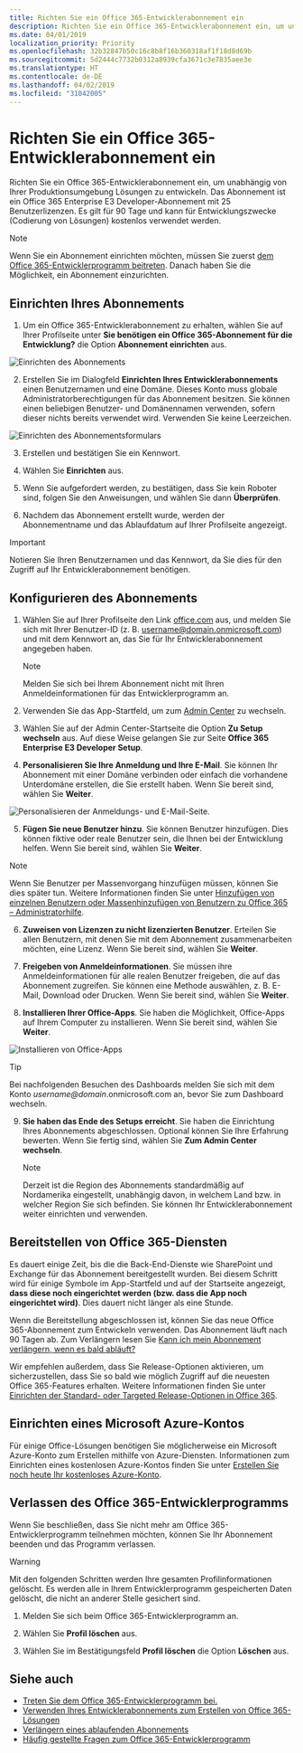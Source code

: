 ```yaml
---
title: Richten Sie ein Office 365-Entwicklerabonnement ein
description: Richten Sie ein Office 365-Entwicklerabonnement ein, um unabhängig von Ihrer Produktionsumgebung Lösungen zu entwickeln.
ms.date: 04/01/2019
localization_priority: Priority
ms.openlocfilehash: 32b32847b50c16c8b8f16b360318af1f18d8d69b
ms.sourcegitcommit: 5d2444c7732b0312a8939cfa3671c3e7835aee3e
ms.translationtype: HT
ms.contentlocale: de-DE
ms.lasthandoff: 04/02/2019
ms.locfileid: "31042005"
---
```

# <a name="set-up-an-office-365-developer-subscription"></a>Richten Sie ein Office 365-Entwicklerabonnement ein 

Richten Sie ein Office 365-Entwicklerabonnement ein, um unabhängig von Ihrer Produktionsumgebung Lösungen zu entwickeln. Das Abonnement ist ein Office 365 Enterprise E3 Developer-Abonnement mit 25 Benutzerlizenzen. Es gilt für 90 Tage und kann für Entwicklungszwecke (Codierung von Lösungen) kostenlos verwendet werden.

> [!NOTE] 
> Wenn Sie ein Abonnement einrichten möchten, müssen Sie zuerst [dem Office 365-Entwicklerprogramm beitreten](office-365-developer-program.md). Danach haben Sie die Möglichkeit, ein Abonnement einzurichten.

## <a name="set-up-your-subscription"></a>Einrichten Ihres Abonnements

1. Um ein Office 365-Entwicklerabonnement zu erhalten, wählen Sie auf Ihrer Profilseite unter **Sie benötigen ein Office 365-Abonnement für die Entwicklung?** die Option **Abonnement einrichten** aus.

  ![Einrichten des Abonnements](images/4-set-up-subscription.png)

2. Erstellen Sie im Dialogfeld **Einrichten Ihres Entwicklerabonnements** einen Benutzernamen und eine Domäne. Dieses Konto muss globale Administratorberechtigungen für das Abonnement besitzen. Sie können einen beliebigen Benutzer- und Domänennamen verwenden, sofern dieser nichts bereits verwendet wird. Verwenden Sie keine Leerzeichen.

  ![Einrichten des Abonnementsformulars](images/5-set-up-form.png)

3. Erstellen und bestätigen Sie ein Kennwort.

4. Wählen Sie **Einrichten** aus.

5. Wenn Sie aufgefordert werden, zu bestätigen, dass Sie kein Roboter sind, folgen Sie den Anweisungen, und wählen Sie dann **Überprüfen**.

6. Nachdem das Abonnement erstellt wurde, werden der Abonnementname und das Ablaufdatum auf Ihrer Profilseite angezeigt.

  > [!IMPORTANT]
  > Notieren Sie Ihren Benutzernamen und das Kennwort, da Sie dies für den Zugriff auf Ihr Entwicklerabonnement benötigen.

## <a name="configure-the-subscription"></a>Konfigurieren des Abonnements

1. Wählen Sie auf Ihrer Profilseite den Link [office.com](https://www.office.com/) aus, und melden Sie sich mit Ihrer Benutzer-ID (z. B. username@domain.onmicrosoft.com) und mit dem Kennwort an, das Sie für Ihr Entwicklerabonnement angegeben haben.

   > [!NOTE] 
   > Melden Sie sich bei Ihrem Abonnement nicht mit Ihren Anmeldeinformationen für das Entwicklerprogramm an.

2. Verwenden Sie das App-Startfeld, um zum [Admin Center](https://portal.office.com/adminportal/home#/homepage) zu wechseln.

3. Wählen Sie auf der Admin Center-Startseite die Option **Zu Setup wechseln** aus. Auf diese Weise gelangen Sie zur Seite **Office 365 Enterprise E3 Developer Setup**.

4. **Personalisieren Sie Ihre Anmeldung und Ihre E-Mail**. Sie können Ihr Abonnement mit einer Domäne verbinden oder einfach die vorhandene Unterdomäne erstellen, die Sie erstellt haben. Wenn Sie bereit sind, wählen Sie **Weiter**.

  ![Personalisieren der Anmeldungs- und E-Mail-Seite.](images/8a-set-up-personalize.png)

5. **Fügen Sie neue Benutzer hinzu**. Sie können Benutzer hinzufügen. Dies können fiktive oder reale Benutzer sein, die Ihnen bei der Entwicklung helfen. Wenn Sie bereit sind, wählen Sie **Weiter**.
    
  > [!NOTE]
  > Wenn Sie Benutzer per Massenvorgang hinzufügen müssen, können Sie dies später tun. Weitere Informationen finden Sie unter [Hinzufügen von einzelnen Benutzern oder Massenhinzufügen von Benutzern zu Office 365 – Administratorhilfe](https://support.office.com/article/add-users-individually-or-in-bulk-to-office-365-admin-help-1970f7d6-03b5-442f-b385-5880b9c256ec).

6. **Zuweisen von Lizenzen zu nicht lizenzierten Benutzer**. Erteilen Sie allen Benutzern, mit denen Sie mit dem Abonnement zusammenarbeiten möchten, eine Lizenz. Wenn Sie bereit sind, wählen Sie **Weiter**.

7. **Freigeben von Anmeldeinformationen**. Sie müssen ihre Anmeldeinformationen für alle realen Benutzer freigeben, die auf das Abonnement zugreifen. Sie können eine Methode auswählen, z. B. E-Mail, Download oder Drucken. Wenn Sie bereit sind, wählen Sie **Weiter**.

8. **Installieren Ihrer Office-Apps**. Sie haben die Möglichkeit, Office-Apps auf Ihrem Computer zu installieren. Wenn Sie bereit sind, wählen Sie **Weiter**.

  ![Installieren von Office-Apps](images/11-install-office-apps.png)

   > [!TIP] 
   > Bei nachfolgenden Besuchen des Dashboards melden Sie sich mit dem Konto *username@domain*.onmicrosoft.com an, bevor Sie zum Dashboard wechseln.

9. **Sie haben das Ende des Setups erreicht**. Sie haben die Einrichtung Ihres Abonnements abgeschlossen. Optional können Sie Ihre Erfahrung bewerten. Wenn Sie fertig sind, wählen Sie **Zum Admin Center wechseln**.
    
   > [!NOTE] 
   > Derzeit ist die Region des Abonnements standardmäßig auf Nordamerika eingestellt, unabhängig davon, in welchem Land bzw. in welcher Region Sie sich befinden. Sie können Ihr Entwicklerabonnement weiter einrichten und verwenden.

## <a name="provision-office-365-services"></a>Bereitstellen von Office 365-Diensten

Es dauert einige Zeit, bis die die Back-End-Dienste wie SharePoint und Exchange für das Abonnement bereitgestellt wurden. Bei diesem Schritt wird für einige Symbole im App-Startfeld und auf der Startseite angezeigt, **dass diese noch eingerichtet werden (bzw. dass die App noch eingerichtet wird)**. Dies dauert nicht länger als eine Stunde.

Wenn die Bereitstellung abgeschlossen ist, können Sie das neue Office 365-Abonnement zum Entwickeln verwenden. Das Abonnement läuft nach 90 Tagen ab. Zum Verlängern lesen Sie [Kann ich mein Abonnement verlängern, wenn es bald abläuft?](office-365-developer-program-faq.md#renew-subscription)

Wir empfehlen außerdem, dass Sie Release-Optionen aktivieren, um sicherzustellen, dass Sie so bald wie möglich Zugriff auf die neuesten Office 365-Features erhalten. Weitere Informationen finden Sie unter [Einrichten der Standard- oder Targeted Release-Optionen in Office 365](https://support.office.com/article/set-up-the-standard-or-targeted-release-options-in-office-365-3b3adfa4-1777-4ff0-b606-fb8732101f47).

## <a name="set-up-a-microsoft-azure-account"></a>Einrichten eines Microsoft Azure-Kontos

Für einige Office-Lösungen benötigen Sie möglicherweise ein Microsoft Azure-Konto zum Erstellen mithilfe von Azure-Diensten. Informationen zum Einrichten eines kostenlosen Azure-Kontos finden Sie unter [Erstellen Sie noch heute Ihr kostenloses Azure-Konto](https://azure.microsoft.com/free/).

## <a name="leave-the-office-365-developer-program"></a>Verlassen des Office 365-Entwicklerprogramms

Wenn Sie beschließen, dass Sie nicht mehr am Office 365-Entwicklerprogramm teilnehmen möchten, können Sie Ihr Abonnement beenden und das Programm verlassen.

  > [!WARNING]
  > Mit den folgenden Schritten werden Ihre gesamten Profilinformationen gelöscht. Es werden alle in Ihrem Entwicklerprogramm gespeicherten Daten gelöscht, die nicht an anderer Stelle gesichert sind.

1. Melden Sie sich beim Office 365-Entwicklerprogramm an.

2. Wählen Sie **Profil löschen** aus.

3. Wählen Sie im Bestätigungsfeld **Profil löschen** die Option **Löschen** aus.

## <a name="see-also"></a>Siehe auch

- [Treten Sie dem Office 365-Entwicklerprogramm bei.](office-365-developer-program.md)
- [Verwenden Ihres Entwicklerabonnements zum Erstellen von Office 365-Lösungen](build-office-365-solutions.md)
- [Verlängern eines ablaufenden Abonnements](subscription-expiration-and-renewal.md)
- [Häufig gestellte Fragen zum Office 365-Entwicklerprogramm](office-365-developer-program-faq.md)
